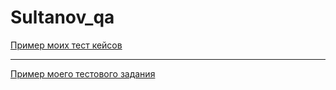 # Sultanov_qa

[Пример моих тест кейсов](https://docs.google.com/spreadsheets/d/1Ukz5Pq5omplV8KM_nrsdJI1Gj3cIYU0exJiCqaWEX1Q/edit#gid=306401338)

---

[Пример моего тестового задания](https://docs.google.com/spreadsheets/d/1jvUx5OxfvgRSeHtFe0lCF2nGn3fKdmlUVXUvJBvIIqE/edit?usp=sharing)
